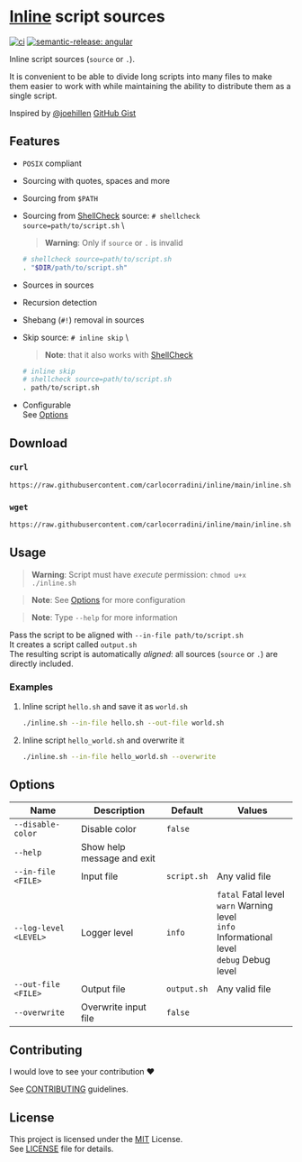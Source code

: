 <!-- markdownlint-disable MD033 -->

# [Inline](./inline.sh) script sources

[![ci](https://github.com/carlocorradini/inline/actions/workflows/ci.yml/badge.svg)](https://github.com/carlocorradini/inline/actions/workflows/ci.yml)
[![semantic-release: angular](https://img.shields.io/badge/semantic--release-angular-e10079?logo=semantic-release)](https://github.com/semantic-release/semantic-release)

Inline script sources (`source` or `.`).

It is convenient to be able to divide long scripts into many files to make them easier to work with while maintaining the ability to distribute them as a single script.

Inspired by [@joehillen](https://github.com/joehillen) [GitHub Gist](https://gist.github.com/joehillen/30f08738c1c3c0ca3e4c754ad33ad2ff)

## Features

- `POSIX` compliant

- Sourcing with quotes, spaces and more

- Sourcing from `$PATH`

- Sourcing from [ShellCheck](https://github.com/koalaman/shellcheck) source: `# shellcheck source=path/to/script.sh` \

  > **Warning**: Only if `source` or `.` is invalid

  ```sh
  # shellcheck source=path/to/script.sh
  . "$DIR/path/to/script.sh"
  ```

- Sources in sources

- Recursion detection

- Shebang (`#!`) removal in sources

- Skip source: `# inline skip` \

  > **Note**: that it also works with [ShellCheck](https://github.com/koalaman/shellcheck)

  ```sh
  # inline skip
  # shellcheck source=path/to/script.sh
  . path/to/script.sh
  ```

- Configurable \
  See [Options](#options)

## Download

### `curl`

```sh
https://raw.githubusercontent.com/carlocorradini/inline/main/inline.sh -o inline.sh
```

### `wget`

```sh
https://raw.githubusercontent.com/carlocorradini/inline/main/inline.sh
```

## Usage

> **Warning**: Script must have _execute_ permission: `chmod u+x ./inline.sh`

> **Note**: See [Options](#options) for more configuration

> **Note**: Type `--help` for more information

Pass the script to be aligned with `--in-file path/to/script.sh` \
It creates a script called `output.sh` \
The resulting script is automatically _aligned_: all sources (`source` or `.`) are directly included.

### Examples

1. Inline script `hello.sh` and save it as `world.sh`

   ```sh
   ./inline.sh --in-file hello.sh --out-file world.sh
   ```

1. Inline script `hello_world.sh` and overwrite it

   ```sh
   ./inline.sh --in-file hello_world.sh --overwrite
   ```

## Options

| **Name**              | **Description**            | **Default** | **Values**                                                                                                |
| --------------------- | -------------------------- | ----------- | --------------------------------------------------------------------------------------------------------- |
| `--disable-color`     | Disable color              | `false`     |
| `--help`              | Show help message and exit |
| `--in-file <FILE>`    | Input file                 | `script.sh` | Any valid file                                                                                            |
| `--log-level <LEVEL>` | Logger level               | `info`      | `fatal` Fatal level <br/> `warn` Warning level <br/> `info` Informational level <br/> `debug` Debug level |
| `--out-file <FILE>`   | Output file                | `output.sh` | Any valid file                                                                                            |
| `--overwrite`         | Overwrite input file       | `false`     |

## Contributing

I would love to see your contribution :heart:

See [CONTRIBUTING](./CONTRIBUTING.md) guidelines.

## License

This project is licensed under the [MIT](https://opensource.org/licenses/MIT) License. \
See [LICENSE](./LICENSE) file for details.
